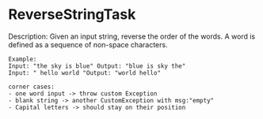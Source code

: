 # ReverseStringTask

Description:
Given an input string, reverse the order of the words.
A word is defined as a sequence of non-space characters.

    Example:
    Input: "the sky is blue" Output: "blue is sky the"
    Input: " hello world "Output: "world hello"

    corner cases:
    - one word input -> throw custom Exception
    - blank string -> another CustomException with msg:"empty"
    - Capital letters -> should stay on their position